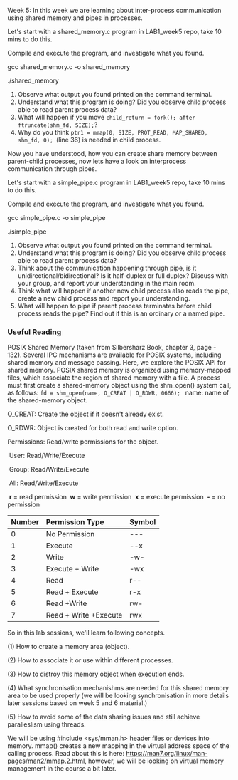 Week 5: In this week we are learning about inter-process communication using shared memory and pipes in processes. 

Let's start with a shared_memory.c program in LAB1_week5 repo, take 10 mins to do this.

Compile and execute the program, and investigate what you found.

   gcc shared_memory.c -o shared_memory

   ./shared_memory
   
   1. Observe what output you found printed on the command terminal.
   2. Understand what this program is doing? Did you observe child process able to read parent process data?
   3. What will happen if you move `child_return = fork(); after ftruncate(shm_fd, SIZE);`?
   4. Why do you think `ptr1 = mmap(0, SIZE, PROT_READ, MAP_SHARED, shm_fd, 0); `(line 36) is needed in child process.
   
Now you have understood, how you can create share memory between parent-child processes, now lets have a look on interprocess communication through pipes.

Let's start with a simple_pipe.c program in LAB1_week5 repo, take 10 mins to do this.

Compile and execute the program, and investigate what you found.

   gcc simple_pipe.c -o simple_pipe

   ./simple_pipe
   
   1. Observe what output you found printed on the command terminal.
   2. Understand what this program is doing? Did you observe child process able to read parent process data?
   3. Think about the communication happening through pipe, is it unidirectional/bidirectional? Is it half-duplex or full duplex? Discuss with your group, and report your understanding in the main room.
   4. Think what will happen if another new child process also reads the pipe, create a new child process and report your understanding.
   5. What will happen to pipe if parent process terminates before child process reads the pipe? Find out if this is an ordinary or a named pipe.
   

### Useful Reading

POSIX Shared Memory (taken from Silbersharz Book, chapter 3, page - 132). 
Several IPC mechanisms are available for POSIX systems, including shared memory and message passing. Here, we explore the POSIX API for shared
memory. POSIX shared memory is organized using memory-mapped files, which associate the region of shared memory with a file. A process must first create
a shared-memory object using the shm_open() system call, as follows:
```fd = shm_open(name, O_CREAT | O_RDWR, 0666); ```
name:  name of the shared-memory object.

O_CREAT:  Create the object if it doesn't already exist.

O_RDWR:  Object is created for both read and write option.

Permissions: Read/write permissions for the object. 

​						User: Read/Write/Execute

​						Group: Read/Write/Execute

​						All: Read/Write/Execute	

​						**r** = read permission
​						**w** = write permission
​					  **x** = execute permission
​						**-** = no permission



| Number | Permission Type       | Symbol |
| :----- | :-------------------- | :----- |
| 0      | No Permission         | ---    |
| 1      | Execute               | --x    |
| 2      | Write                 | -w-    |
| 3      | Execute + Write       | -wx    |
| 4      | Read                  | r--    |
| 5      | Read + Execute        | r-x    |
| 6      | Read +Write           | rw-    |
| 7      | Read + Write +Execute | rwx    |

So in this lab sessions, we'll learn following concepts. 

(1) How to create a memory area (object).

(2) How to associate it or use within different processes.

(3) How to distroy this memory object when execution ends.

(4) What synchronisation mechanishms are needed  for this shared memory area to be used properly (we will be looking synchronisation in more details later sessions based on week 5 and 6 material.)

(5) How to avoid some of the data sharing issues and still achieve paralleslism using threads.


We will be using   #include <sys/mman.h> header files or devices into memory. mmap() creates a new mapping in the virtual address space of the calling process. Read about this is here: https://man7.org/linux/man-pages/man2/mmap.2.html, however, we will be looking on virtual memory management in the course a bit later.



       
      

















